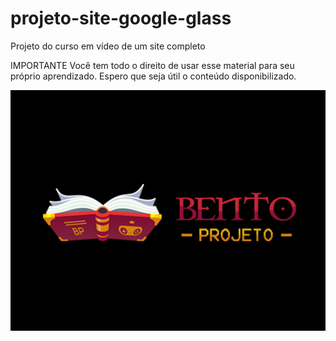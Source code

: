 # projeto-site-google-glass
 Projeto do curso em vídeo de um site completo 

 IMPORTANTE
 Você tem todo o direito de usar esse material 
para seu próprio aprendizado. Espero que seja útil 
o conteúdo disponibilizado. 

<img src="logo-bento-projeto.png" alt="logo bento-projeto no formato png"><br>
